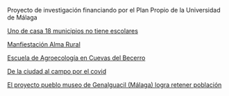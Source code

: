 Proyecto de investigación financiando por el Plan Propio de la Universidad de Málaga

[Uno de casa 18 municipios no tiene escolares](Uno%20de%20casa%2018%20municipios%20no%20tiene%20escolares.md)

[Manfiestación Alma Rural](Manfiestación%20Alma%20Rural.md)

[Escuela de Agroecología en Cuevas del Becerro](Escuela%20de%20Agroecología%20en%20Cuevas%20del%20Becerro.md)

[De la ciudad al campo por el covid](De%20la%20ciudad%20al%20campo%20por%20el%20covid.md)

[El proyecto pueblo museo de Genalguacil (Málaga) logra retener población](El%20proyecto%20pueblo%20museo%20de%20Genalguacil%20(Málaga)%20logra%20retener%20población.md)